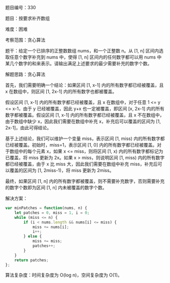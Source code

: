题目编号：330

题目：按要求补齐数组

难度：困难

考察范围：贪心算法

题干：给定一个已排序的正整数数组 nums，和一个正整数 n。从 [1, n] 区间内选取任意个数字补充到 nums 中，使得 [1, n] 区间内的任何数字都可以用 nums 中某几个数字的和来表示。请输出满足上述要求的最少需要补充的数字个数。

解题思路：贪心算法

首先，我们需要明确一个结论：如果区间 [1, x-1] 内的所有数字都已经被覆盖，且 x 在数组中，则区间 [1, 2x-1] 内的所有数字也都被覆盖。

假设区间 [1, x-1] 内的所有数字都已经被覆盖，且 x 在数组中，对于任意 1 <= y <= x-1，由于 y 已经被覆盖，因此 y+x 也一定被覆盖，即区间 [x, 2x-1] 内的所有数字都被覆盖。假设区间 [1, x-1] 内的所有数字都已经被覆盖，且 x 不在数组中，由于数组中缺少 x，因此我们需要在数组中补充 x，补充后可以覆盖的区间为 [1, 2x-1]，由此可得结论。

基于上述结论，我们可以维护一个变量 miss，表示区间 [1, miss) 内的所有数字都已经被覆盖。初始时，miss=1，表示区间 [1, 0] 内的所有数字都已经被覆盖。对于数组中的每个元素 x，如果 x <= miss，则将区间 [1, x) 内的所有数字都标记为已覆盖，将 miss 更新为 2x。如果 x > miss，则说明区间 [1, miss) 内的所有数字都已经被覆盖，由于 x 比 miss 大，因此我们需要在数组中补充 miss，补充后可以覆盖的区间为 [1, 2miss-1)，将 miss 更新为 2miss。

最终，如果区间 [1, n] 内的所有数字都被覆盖，则不需要补充数字，否则需要补充的数字个数即为区间 [1, n] 内未被覆盖的数字个数。

解决方案：

```javascript
var minPatches = function(nums, n) {
    let patches = 0, miss = 1, i = 0;
    while (miss <= n) {
        if (i < nums.length && nums[i] <= miss) {
            miss += nums[i];
            i++;
        } else {
            miss += miss;
            patches++;
        }
    }
    return patches;
};
```

算法复杂度：时间复杂度为 O(log n)，空间复杂度为 O(1)。